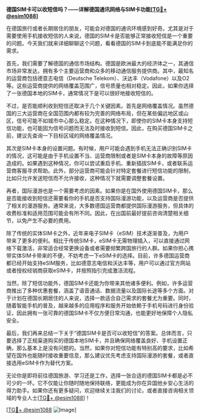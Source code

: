 **德国SIM卡可以收短信吗？——详解德国通讯网络与SIM卡功能[[TG💪+ @esim1088](https://t.me/s/esim1088)]**

在德国旅行或者长期居住的朋友，可能会对德国的通讯环境感到好奇。尤其是对于需要使用手机接收短信的人来说，德国的SIM卡是否能够正常接收短信是一个重要的问题。今天我们就来详细聊聊这个问题，看看德国的SIM卡到底能不能满足你的需求。

首先，我们需要了解德国的通信市场结构。德国是欧洲最大的经济体之一，其通信市场非常发达，拥有多个主要运营商和众多的移动通信服务提供商。其中，最知名的运营商包括德意志电信（Deutsche Telekom）、沃达丰（Vodafone）以及O2等。这些运营商提供的网络覆盖范围广，信号质量也相对稳定。因此，如果你选择了一张德国本地的SIM卡，通常情况下是可以很好地接收短信的。

不过，是否能顺利收到短信还取决于几个关键因素。首先是网络覆盖情况。虽然德国的三大运营商在全国范围内都有较为完善的网络布局，但在某些偏远地区或山区，信号可能不如城市中心那么稳定。在这种情况下，即使你的SIM卡本身支持短信功能，也可能因为信号问题而无法及时接收到短信。因此，在购买德国SIM卡之前，建议先查询一下目标区域的网络覆盖情况。

其次是SIM卡本身的设置问题。有时候，用户可能会遇到手机无法正确识别SIM卡的情况，这可能是由于手机设置不当、运营商限制或者是SIM卡本身的故障等原因造成的。如果遇到这种情况，你可以尝试重启手机、重新插拔SIM卡，或者联系运营商客服寻求帮助。此外，部分运营商可能会针对特定套餐进行短信功能的限制，比如只允许发送短信而不允许接收，这种情况下就需要调整套餐设置。

再者，国际漫游也是一个需要考虑的因素。如果你是在国外使用德国SIM卡，那么是否能接收到短信还需要看你的手机是否支持国际漫游功能，以及运营商是否提供了相关的漫游服务。通常来说，大多数德国运营商都提供国际漫游服务，但具体的收费标准和适用范围可能会有所不同。因此，在出国前最好提前咨询清楚相关细节，以免产生不必要的费用。

除了传统的实体SIM卡之外，近年来电子SIM卡（eSIM）技术逐渐普及，为用户带来了更多的便利。相比于传统SIM卡，eSIM卡无需物理插入，可以直接通过网络下载激活，非常适合经常更换设备或者需要频繁跨国旅行的人群。如果你担心携带实体SIM卡带来的不便，不妨考虑一下eSIM卡的选择。目前，许多德国运营商都已经开始支持eSIM服务，比如德意志电信和沃达丰等，用户可以通过官方网站或者授权经销商获取eSIM卡，并按照指引完成激活流程。

当然，除了短信功能外，德国SIM卡还能为你带来其他诸多便利。例如，许多运营商推出了多种优惠套餐，涵盖了语音通话、数据流量以及国际长途等多个方面。对于计划在德国长期居住的人来说，选择一款适合自己需求的套餐尤为重要。同时，随着智能手机的普及，越来越多的应用程序和服务开始依赖于手机号码进行身份验证，因此拥有一张可靠的德国SIM卡不仅方便日常沟通，也能更好地保障个人隐私安全。

最后，我们再来总结一下关于“德国SIM卡是否可以收短信”的答案。总体而言，只要选择了正规渠道购买的德国本地SIM卡，并且确保网络覆盖良好、手机设置正确，那么基本上是没有问题的。当然，如果你对短信功能有特别高的要求，比如希望在国外也能随时接收重要信息，那么建议优先考虑支持国际漫游的套餐，或者直接选用eSIM卡作为替代方案。

无论你是即将前往德国旅游、学习还是工作，选择一张合适的德国SIM卡都是必不可少的一环。它不仅能让你随时随地保持联络，更能成为你在异国他乡安心生活的得力助手。如果你还有更多疑问，欢迎继续关注我们的讨论，或者直接咨询相关领域的专业人士[[TG💪+ @esim1088](https://t.me/s/esim1088)]！

[[TG💪+ @esim1088](https://t.me/s/esim1088) ![Image](https://i.postimg.cc/4NQfJmqS/Snipaste-2025-05-13-00-14-12.png)]